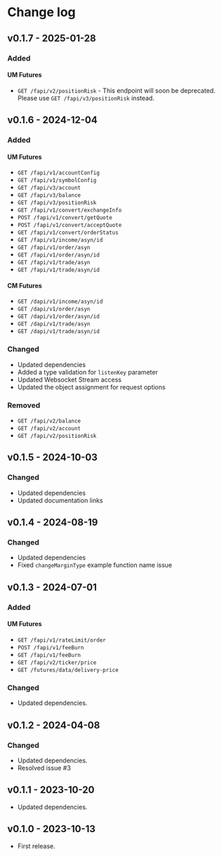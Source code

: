 # Change log

## v0.1.7 - 2025-01-28
### Added
#### UM Futures
- `GET /fapi/v2/positionRisk` - This endpoint will soon be deprecated. Please use `GET /fapi/v3/positionRisk` instead.

## v0.1.6 - 2024-12-04
### Added
#### UM Futures
- `GET /fapi/v1/accountConfig`
- `GET /fapi/v1/symbolConfig`
- `GET /fapi/v3/account`
- `GET /fapi/v3/balance`
- `GET /fapi/v3/positionRisk`
- `GET /fapi/v1/convert/exchangeInfo`
- `POST /fapi/v1/convert/getQuote`
- `POST /fapi/v1/convert/acceptQuote`
- `GET /fapi/v1/convert/orderStatus`
- `GET /fapi/v1/income/asyn/id`
- `GET /fapi/v1/order/asyn`
- `GET /fapi/v1/order/asyn/id`
- `GET /fapi/v1/trade/asyn`
- `GET /fapi/v1/trade/asyn/id`

#### CM Futures
- `GET /dapi/v1/income/asyn/id`
- `GET /dapi/v1/order/asyn`
- `GET /dapi/v1/order/asyn/id`
- `GET /dapi/v1/trade/asyn`
- `GET /dapi/v1/trade/asyn/id`

### Changed
- Updated dependencies
- Added a type validation for `listenKey` parameter
- Updated Websocket Stream access
- Updated the object assignment for request options

### Removed
- `GET /fapi/v2/balance`
- `GET /fapi/v2/account`
- `GET /fapi/v2/positionRisk`

## v0.1.5 - 2024-10-03
### Changed
- Updated dependencies 
- Updated documentation links

## v0.1.4 - 2024-08-19
### Changed
- Updated dependencies
- Fixed `changeMarginType` example function name issue

## v0.1.3 - 2024-07-01
### Added
#### UM Futures
- `GET /fapi/v1/rateLimit/order`
- `POST /fapi/v1/feeBurn`
- `GET /fapi/v1/feeBurn`
- `GET /fapi/v2/ticker/price`
- `GET /futures/data/delivery-price`

### Changed
- Updated dependencies.

## v0.1.2 - 2024-04-08
### Changed
- Updated dependencies.
- Resolved issue #3

## v0.1.1 - 2023-10-20
- Updated dependencies.

## v0.1.0 - 2023-10-13
- First release.
